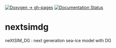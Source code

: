 [![Doxygen -> gh-pages](https://github.com/nextsimdg/nextsimdg/actions/workflows/doxygen.yml/badge.svg)](https://netxsimdg.github.io/netxsimdg) 
[![Documentation Status](https://readthedocs.org/projects/nextsim-dg/badge/?version=latest)](https://nextsim-dg.readthedocs.io/en/latest/?badge=latest)

# nextsimdg
neXtSIM_DG : next generation sea-ice model with DG
